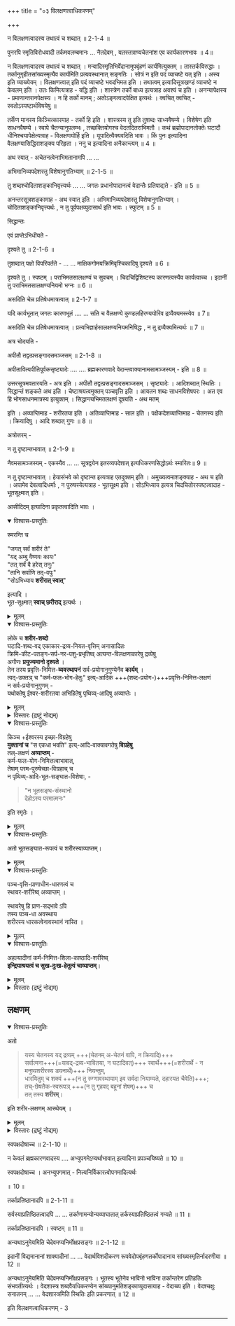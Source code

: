 +++
title = "०३ विलक्षणत्वाधिकरणम्"

+++

न विलक्षणत्वादस्य तथात्वं च शब्दात् ॥ 2-1-4 ॥

पुनरपि स्मृतिविरोधवादी तर्कमवलम्बमानः ... नैतदेवम् , यतस्तत्राप्यचेतनांश एव कार्यकारणभावः ॥ 4॥

न विलक्षणत्वादस्य तथात्वं च शब्दात् । मन्वादिस्मृतिभिर्वेदानामुपबृंहणं कार्यमित्युक्तम् । तास्तर्कविरुद्धाः । तर्कानुगृहीतसांख्यस्मृत्यैव कार्यमिति प्रत्यवस्थानात् सङ्गतिः । सोत्रं न इति पदं व्याचष्टे यत् इति । अस्य इति व्याख्येयम् । विलक्षणत्वात् इति पदं व्याचष्टे भवदभिमत इति । तथात्वम् इत्यादिसूत्रखण्डं व्याचष्टे न केवलम् इति । ततः किमित्यत्राह - यद्धि इति । शास्त्रेण तर्को बाध्य इत्यत्राह अवश्यं च इति । अनन्यापेक्षस्य - प्रमाणान्तरानपेक्षस्य । न हि तर्को मानम् ; अतोऽङ्गत्वादपेक्षित इत्यर्थः । क्वचित् क्वचित् - स्वतोऽस्पष्टार्थविषयेषु ॥

तर्केंण मानस्य किञ्चित्कारमाह - तर्को हि इति । शास्त्रस्य तु इति तुशब्दः साध्यवैषम्ये । विशेषेण इति साधनवैषम्ये । स्वापे चैतन्यानुपलम्भः , तच्छक्तियोगश्च वेदतदितराभिमतौ । कथं ब्रह्मोपादानतोक्तेः घटादौ धीनिश्चयापेक्षेत्यत्राह - विलक्षणयोर्हि इति । यूपादित्यैक्यवदिति भावः । किं पुनः इत्यादिना वैलक्षण्यासिद्धिराशङ्क्य परिहृता । ननु च इत्यादिना अनैकान्त्यम् ॥ 4 ॥

अथ स्यात् - अचेतनत्वेनाभिमतानामपि ... ...

अभिमानिव्यपदेशस्तु विशेषानुगतिभ्याम् ॥ 2-1-5 ॥

तु शब्दश्चोदिताशङ्कानिवृत्त्यर्थः ... ... जगतः प्रधानोपादानत्वं वेदान्तैः प्रतिपाद्यते - इति ॥ 5 ॥

अनन्तरसूत्रशङ्कामाह - अथ स्यात् इति । अभिमानिव्यपदेशस्तु विशेषानुगतिभ्याम् । चोदिताशङ्कानिवृत्त्यर्थः , न तु पूर्वपक्षव्युदासार्थ इति भावः । स्फुटम् ॥ 5 ॥

सिद्धान्तः

एवं प्राप्तेऽभिधीयते -

दृश्यते तु ॥ 2-1-6 ॥

तुशब्दात् पक्षो विपरिवर्तते - ... ... माक्षिकगोमयक्रिमिवृश्चिकादिषु दृश्यते ॥ 6 ॥

दृश्यते तु । स्पष्टम् । पराभिमतसालक्षण्यं च सुवचम् । चिदचिद्विशिष्टस्य कारणत्वस्यैव कार्यत्वाच्च । इदानीं तु पराभिमतसालक्षण्यनियमो भग्नः ॥ 6 ॥

असदिति चेन्न प्रतिषेधमात्रत्वात् ॥ 2-1-7 ॥

यदि कार्यभूतात् जगतः कारणभूतं .... ... सति च वैलक्षण्ये कुण्डलहिरण्ययोरिव द्रव्यैक्यमस्त्येव ॥ 7॥

असदिति चेन्न प्रतिषेधमात्रत्वात् । प्रत्यभिज्ञार्हसालक्षण्यनियमनिषिद्धः , न तु द्रव्यैक्यमित्यर्थः ॥ 7 ॥

अत्र चोदयति -

अपीतौ तद्वत्प्रसङ्गादसमञ्जसम् ॥ 2-1-8 ॥

अपीतावित्यपीतिपूर्वकसृष्ट्यादेः .... .... ब्रह्मकारणवादे वेदान्तवाक्यानामसामञ्जस्यम् - इति ॥ 8 ॥

उत्तरसूत्रमवतारयति - अत्र इति । अपीतौ तद्वत्प्रसङ्गादसमञ्जसम् । सृष्ट्यादेः । आदिशब्दात् स्थितिः । सिद्धान्तं शङ्कते अथ इति । चेष्टाश्रयत्वमुक्तम् पञ्चवृत्ति इति । आयतन शब्दः साधनविशेषपरः । अत एव हि भोगसाधनमात्रस्य इत्युक्तम् । सिद्धान्त्यभिमतलक्षणं दूषयति - अथ मतम्

इति । अव्याप्तिमाह - शरीरतया इति । अतिव्याप्तिमाह - साल इति । पक्षैकदेशव्याप्तिमाह - चेतनस्य इति । क्रियादिषु । आदि शब्दात् गुणः ॥ 8 ॥

अत्रोत्तरम् -

न तु दृष्टान्तभावात् ॥ 2-1-9 ॥

नैवमसामञ्जस्यम् - एकस्यैव ... ... सूत्रद्वयेन इतरव्यपदेशात् इत्यधिकरणसिद्धोऽर्थः स्मारितः॥ 9 ॥

न तु दृष्टान्तभावात् । हेयासंभवे को दृष्टान्त इत्यत्राह एतदुक्तम् इति । अमुख्यत्वमाशङ्क्याह - अथ च इति । अपामेव देवत्वादिधर्माः , न पुरुषस्येत्यत्राह - भूतसूक्ष्म इति । सोऽभिध्याय इत्यत्र चिदचितोरस्पष्टत्वादाह - भूतसूक्ष्मात् इति ।

आसीदिदम् इत्यादिना प्रकृतत्वादिति भावः । 

<details open><summary>विश्वास-प्रस्तुतिः</summary>

स्मरन्ति च  

"जगत् सर्वं शरीरं ते"  
"यद् अम्बु वैष्णवः कायः"  
"तत् सर्वं वै हरेस् तनुः"  
"तानि सर्वाणि तद्-वपुः"  
"सोऽभिध्याय **शरीरात् स्वात्**" 

इत्यादि ।  
भूत-सूक्ष्मात् **स्वाच् छरीराद्** इत्यर्थः । 
</details>

<details><summary>मूलम्</summary>

स्मरन्ति च  
"जगत्सर्वं शरीरं ते"  
"यदम्बु वैष्णवः कायः"  
"तत्सर्वं वै हरेस्तनुः"  
"तानि सर्वाणि तद्वपुः"  
"सोऽभिध्याय शरीरात्स्वात्" इत्यादि ।  
भूतसूक्ष्मात्स्वाच्छरीरादित्यर्थः । 

</details>


<details open><summary>विश्वास-प्रस्तुतिः</summary>

लोके च **शरीर-शब्दो**  
घटादि-शब्द-वद् एकाकार-द्रव्य-नियत-वृत्तिम् अनासादितः  
क्रिमि-कीट-पतङ्ग-सर्प-नर-पशु-प्रभृतिष्व् अत्यन्त-विलक्षणाकारेषु द्रव्येषु  
अगौणः **प्रयुज्यमानो दृश्यते** ।  
तेन तस्य प्रवृत्ति-निमित्त-**व्यवस्थापनं** सर्व-प्रयोगानुगुण्येनैव **कार्यम्** ।  
त्वद्-उक्तञ् च "कर्म-फल-भोग-हेतुः" इत्य्-आदिकं +++(शब्द-प्रयोग-)+++प्रवृत्ति-निमित्त-लक्षणं  
न सर्व-प्रयोगानुगुणम् -  
यथोक्तेषु ईश्वर-शरीरतया अभिहितेषु पृथिव्य्-आदिषु अव्याप्तेः ।
</details>

<details><summary>मूलम्</summary>

लोके च शरीरशब्दो  
घटादिशब्दवदेकाकारद्रव्यनियतवृत्तिमनासादितः  
क्रिमिकीटपतङ्गसर्पनरपशुप्रभृतिष्वत्यन्तविलक्षणाकारेषु द्रव्येषु  
अगौणः प्रयुज्यमानो दृश्यते ।  
तेन तस्य प्रवृत्तिनिमित्तव्यवस्थापनं सर्वप्रयोगानुगुण्येनैव कार्यम्।  
त्वदुक्तञ्च "कर्मफलभोगहेतुः" इत्यादिकं प्रवृत्तिनिमित्तलक्षणं  
न सर्वप्रयोगानुगुणम्यथोक्तेषु ईश्वरशरीरतया अभिहितेषु पृथिव्यादिषु अव्याप्तेः ।+++(4)+++
</details>

<details><summary>विस्तारः (द्रष्टुं नोद्यम्)</summary>

लोके च इत्यादि ।  
क्रिमि-कीट-पतङ्गादाव् अनुगतत्वाय हि  
त्वया चेष्टाश्रयत्वादि-लक्षणम् उक्तम् ;  
न तु द्विपात्त्वादि ।  

</details>

<details open><summary>विश्वास-प्रस्तुतिः</summary>

किञ्च +ईश्वरस्य इच्छा-विग्रहेषु  
**मुक्तानां च** "स एकधा भवति" इत्य्-आदि-वाक्यावगतेषु **विग्रहेषु**  
तल्-लक्षणं **अव्याप्तम्** -  
कर्म-फल-योग-निमित्तत्वाभावात्,  
तेषाम् परम-पुरुषेच्छा-विग्रहाच् च  
न पृथिव्य्-आदि-भूत-सङ्घात-विशेषाः, -  

> "न भूतसङ्घ-संस्थानो  
देहोऽस्य परमात्मनः" 

इति स्मृतेः ।  
</details>

<details><summary>मूलम्</summary>

किञ्च +ईश्वरस्य इच्छाविग्रहेषु  
मुक्तानां च "स एकधा भवति" इत्यादिवाक्यावगतेषु विग्रहेषु  
तल्लक्षणं अव्याप्तम्कर्मफलयोगनिमित्तत्वाभावात्,  
तेषाम्परमपुरुषेच्छाविग्रहाच्च  
न पृथिव्यादिभूतसङ्घातविशेषाः,   

> "न भूतसङ्घसंस्थानो  
देहोऽस्य परमात्मनः" 

इति स्मृतेः ।  

</details>

<details open><summary>विश्वास-प्रस्तुतिः</summary>

अतो भूतसङ्घात-रूपत्वं च शरीरस्याव्याप्तम्।   
</details>

<details><summary>मूलम्</summary>

अतो भूतसङ्घातरूपत्वं च शरीरस्याव्याप्तम्।   
</details>


<details open><summary>विश्वास-प्रस्तुतिः</summary>

पञ्च-वृत्ति-प्राणाधीन-धारणत्वं च  
स्थावर-शरीरेष्व् अव्याप्तम् ।  

स्थावरेषु हि प्राण-सद्भावे ऽपि  
तस्य पञ्च-धा अवस्थाय  
शरीरस्य धारकत्वेनावस्थानं नास्ति । 
</details>

<details><summary>मूलम्</summary>

पञ्चवृत्तिप्राणाधीनधारणत्वं च  
स्थावरशरीरेष्वव्याप्तम्।  

स्थावरेषु हि प्राणसद्भावेऽपि  
तस्य पञ्चधा अवस्थाय शरीरस्य धारकत्वेनावस्थानं नास्ति । 

</details>


<details open><summary>विश्वास-प्रस्तुतिः</summary>

अहल्यादीनां कर्म-निमित्त-शिला-काष्ठादि-शरीरेष्व्  
**इन्द्रियाश्रयत्वं च सुख-दुःख-हेतुत्वं चाव्याप्तम्**।  
</details>

<details><summary>मूलम्</summary>

अहल्यादीनां कर्मनिमित्तशिलाकाष्ठादिशरीरेष्विन्द्रियाश्रयत्वं च सुखदुःखहेतुत्वं चाव्याप्तम्।  

</details>


<details><summary>विस्तारः (द्रष्टुं नोद्यम्)</summary>

अनुयायिनि संभवति ,  
अन्-अनुगत-स्वीकारायोगात् ।  
एवं लौकिक-वैदिक-सर्व-प्रयोगानुगत-लक्षणे संभवति ,  
अननुगत-स्वीकारेण  
क्वचित् गौणत्वाश्रयणम् अयुक्तम्  
इति भावः । 

</details>

## लक्षणम्
<details open><summary>विश्वास-प्रस्तुतिः</summary>

अतो 

> यस्य चेतनस्य यद् द्रव्यम् +++(चेतनम् अ-चेतनं वापि, न क्रियादि)+++  
सर्वात्मना+++(=यावद्-द्रव्य-भावितया, न घटादिवत्)+++ स्वार्थे+++(=शरीरार्थे - न मनुष्यशरीरस्य डयनार्थे)+++ नियन्तुम्,  
धारयितुम् च शक्यं +++(न तु रुग्णावस्थायाम् इव सर्वदा नियाम्यते, दहारयत चैवेति)+++;  
तच्-छेषतैक-स्वरूपञ् +++(न तु गृहवद् बहूनां शेषम्)+++ च  
तत् तस्य **शरीरम्**।

इति शरीर-लक्षणम् आस्थेयम् ।  

</details>

<details><summary>मूलम्</summary>

अतो 

यस्य चेतनस्य यद्द्रव्यं  
सर्वात्मना स्वार्थे नियन्तुं धारयितुं च शक्यं  
तच्छेषतैकस्वरूपं च  
तत्तस्य शरीरमिति शरीरलक्षणमास्थेयम्।  

</details>

<details><summary>विस्तारः (द्रष्टुं नोद्यम्)</summary>

अतः - अनुयायिनो लक्षणत्वात् ,  
त्वद्-उक्तस्य चाननुयायित्वाद् इत्य् अर्थः ॥

अनुगत-लक्षणम् आह - **यस्य** इति ।  
चेष्टाश्रयत्वादिकं त्रितयम् अननुगतम् ;  
इदं तु लक्षण-त्रयम् अनुगतम् -  

- यस्य चेतनस्य यत् द्रव्यं  
  सर्वात्मना स्वार्थे **नियन्तुं** श्क्यं  
  तत् तस्य शरीरम् ,  
- यस्य चेतनस्य यत् द्रव्यं  
  सर्वात्मना स्वार्थे **धारयितुं** शक्यं ,  
  तत् तस्य शरीरम् ; 
- यस्य चेतनस्य यत् द्रव्यं  
  **शेषतैकस्वरूपं** च ,  
  तत् तस्य शरीरम् 

इति विभागः ।  
**स्वार्थे** - स्वविषये शक्येऽर्थे ।  
**सर्वात्मना** - यावद्-द्रव्य-भावितया ।  
एतत्+++(→स्वार्थ-सर्वाम्त-शब्द-युगल)+++-स्थाने  
तृतीये **एक**-शब्दः ।  
स्वार्थ-शक्य-शब्दानपेक्षणात्  
तृतीयस्य पृथग् उक्तिः ।  

यस्य इति - पित्रादिवद्  
देहस्य स-प्रतियोगिक-वस्तुत्वं दर्शितम् ।  
तावता पित्रादेर् देहत्वं प्रसजेद् इत्य् उक्तं - **नियाम्यम्** इति ।  
**द्रव्यम्** इति क्रियादि-व्युदासः ।  
**सर्वात्मना** इति घटादि-व्यावृत्तिः ।  
मनुष्यादीनां गगन-गमनादेर् अशक्यत्वात्  
असंभव-व्यावृत्त्यर्थं **स्वार्थे** इति ।  
**शक्यम्** इति रुग्ण-देहादौ अ-व्याप्ति-व्युदासः।  
**चेतनस्य** इति धर्म-भूत-ज्ञान--व्यावृत्तिः ।  
न हि तत् +++(→धर्म-भूत-ज्ञानं स्वरूपतः परिपूर्णं सत्)+++ ज्ञान-विशिष्टेन +++(चेतनेन)+++ नियाम्यम् ।  

द्वितीय-तृतीययोः प्रभा-व्यावृत्तिश् च ।  
तृतीये तु **एक**-शब्देन गृहादि-व्यावृत्तिः।  
शरीरत्व-प्रयुक्त-दोषम् आशङ्क्याह -  
उपरितन इति ॥ 9 ॥
</details>



स्वपक्षदोषाच्च ॥ 2-1-10 ॥

न केवलं ब्रह्मकारणवादस्य .... अभ्युपगमेऽप्यर्थाभावात् इत्यादिना प्रपञ्चयिष्यते ॥ 10 ॥

स्वपक्षदोषाच्च । अनभ्युपगमात् - नित्यनिर्विकारत्वोपगमादित्यर्थः

॥ 10 ॥

तर्काप्रतिष्ठानादपि ॥ 2-1-11 ॥

सर्वस्याप्रतिष्ठितत्वादपि ... ... तर्काणामन्योन्यव्याघातात् तर्कस्याप्रतिष्ठितत्वं गम्यते ॥ 11 ॥

तर्काप्रतिष्ठानादपि । स्पष्टम् ॥ 11 ॥

अन्यथाऽनुमेयमिति चेदेवमप्यनिर्मोक्षप्रसङ्गः ॥ 2-1-12 ॥

इदानीं विद्यमानानां शाक्यादीनां ... ... वेदार्थविशदीकरण रूपवेदोपबृंहणतर्कोपादानाय सांख्यस्मृतिर्नादरणीया ॥ 12 ॥

अन्यथाऽनुमेयमिति चेदेवमप्यनिर्मोक्षप्रसङ्गः । भूतस्य भूतेनेव भाविनो भाविना तर्कान्तरेण प्रतिहतिः संभवतीत्यर्थः । वेदशास्त्र शब्दवैयधिकरण्येन सांख्यानुमतिशङ्काव्युदासायाह - वेदाख्य इति । वेदश्चक्षुः सनातनम् ... ... वेदशास्त्रमिति स्थितिः इति प्रकरणात् ॥ 12 ॥

इति विलक्षणत्वाधिकरणम् - 3

----
